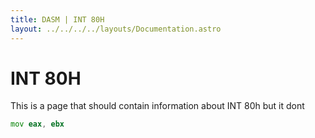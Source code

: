 ```yaml
---
title: DASM | INT 80H
layout: ../../../../layouts/Documentation.astro
---
```


# INT 80H

This is a page that should contain information about INT 80h but it dont

```asm
mov eax, ebx
```

